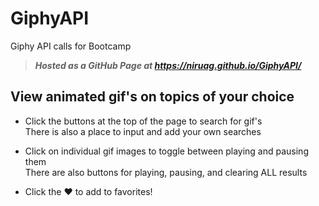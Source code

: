 # GiphyAPI
Giphy API calls for Bootcamp
> _**Hosted as a GitHub Page at https://niruag.github.io/GiphyAPI/**_

## View animated gif's on topics of your choice ##

* Click the buttons at the top of the page to search for gif's  
  There is also a place to input and add your own searches   

* Click on individual gif images to toggle between playing and pausing them  
 There are also buttons for playing, pausing, and clearing ALL results
 
* Click the :heart: to add to favorites!